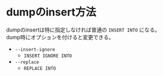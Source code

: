 # dumpのinsert方法

dumpのinsertは特に指定しなければ普通の `INSERT INTO` になる。  
dump時にオプションを付けると変更できる。

- `--insert-ignore`
    - `INSERT IGNORE INTO`
- `--replace`
    - `REPLACE INTO`

